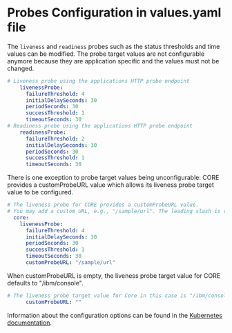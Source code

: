 # Probes Configuration in values.yaml file

The `liveness` and `readiness` probes such as the status thresholds and time values can be modified. The probe target values are not configurable anymore because they are application specific and the values must not be changed. 

```yaml
# Liveness probe using the applications HTTP probe endpoint 
    livenessProbe:
      failureThreshold: 4
      initialDelaySeconds: 30
      periodSeconds: 30
      successThreshold: 1
      timeoutSeconds: 30
# Readiness probe using the applications HTTP probe endpoint
    readinessProbe:
      failureThreshold: 2
      initialDelaySeconds: 30
      periodSeconds: 30
      successThreshold: 1
      timeoutSeconds: 30
```

There is one exception to probe target values being unconfigurable: CORE provides a customProbeURL value which allows its liveness probe target value to be configured.
```yaml
# The liveness probe for CORE provides a customProbeURL value. 
# You may add a custom URL, e.g., "/sample/url". The leading slash is required. 
  core:  
    livenessProbe:
      failureThreshold: 4
      initialDelaySeconds: 30
      periodSeconds: 30
      successThreshold: 1
      timeoutSeconds: 30
      customProbeURL: "/sample/url"
```

When customProbeURL is empty, the liveness probe target value for CORE defaults to "/ibm/console".
```yaml
# The liveness probe target value for Core in this case is "/ibm/console"
      customProbeURL: ""
```

Information about the configuration options can be found in the [Kubernetes documentation](https://kubernetes.io/docs/tasks/configure-pod-container/configure-liveness-readiness-startup-probes/#configure-probes).